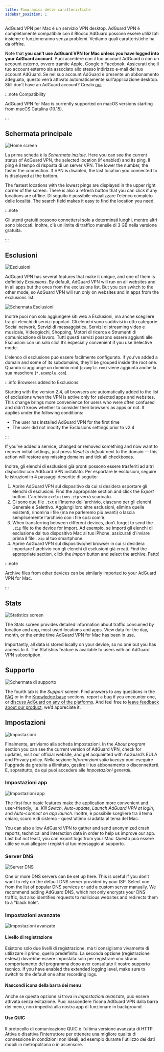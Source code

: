 ```yaml
---
title: Panoramica delle caratteristiche
sidebar_position: 1
---
```


AdGuard VPN per Mac è un servizio VPN desktop. AdGuard VPN è completamente compatibile con il Blocco AdGuard possono essere utilizzati insieme e funzioneranno senza problemi. Vediamo quali caratteristiche ha da offrire.

Note that **you can’t use AdGuard VPN for Mac unless you have logged into your AdGuard account**. Puoi accedere con il tuo account AdGuard o con un account esterno, ovvero tramite Apple, Google o Facebook. Assicurati che il tuo account esterno sia associato allo stesso indirizzo e-mail del tuo account AdGuard. Se nel suo account AdGuard è presente un abbonamento adeguato, questo verrà attivato automaticamente sull'applicazione desktop. Still don’t have an AdGuard account? Crealo [qui](https://auth.adguard.com/registration.html).

:::note Compatibility

AdGuard VPN for Mac is currently supported on macOS versions starting from macOS Catalina (10.15).

:::

## Schermata principale

![Home screen](https://cdn.adguardvpn.com/content/kb/vpn/mac/vpn_main_new_en.jpeg)

La prima scheda è la *Schermata iniziale*. Here you can see the current status of AdGuard VPN, the selected location (if enabled) and its ping. Il ping è il tempo di risposta di un server VPN. The lower the number, the faster the connection. If VPN is disabled, the last location you connected to is displayed at the bottom.

The fastest locations with the lowest pings are displayed in the upper right corner of the screen. There is also a refresh button that you can click if any locations are offline. Di seguito è possibile visualizzare l'elenco completo delle località. The search field makes it easy to find the location you need.

:::note

Gli utenti gratuiti possono connettersi solo a determinati luoghi, mentre altri sono bloccati. Inoltre, c'è un limite di traffico mensile di 3 GB nella versione gratuita.

:::

## Esclusioni

![Esclusioni](https://cdn.adguardvpn.com/content/kb/vpn/mac/exclusions_new_en.png)

AdGuard VPN has several features that make it unique, and one of them is definitely *Exclusions*. By default, AdGuard VPN will run on all websites and in all apps but the ones from the exclusions list. But you can switch to the other mode, so AdGuard VPN will run only on websites and in apps from the exclusions list.

![Schermata Esclusioni](https://cdn.adguardvpn.com/content/kb/vpn/mac/services_new_en.png)

Inoltre puoi non solo aggiungere siti web a Esclusioni, ma anche scegliere tra gli elenchi di servizi popolari. Gli elenchi sono suddivisi in otto categorie: Social network, Servizi di messaggistica, Servizi di streaming video e musicale, Videogiochi, Shopping, Motori di ricerca e Strumenti di comunicazione di lavoro. Tutti questi servizi possono essere aggiunti alle Esclusioni con un solo clic! It’s especially convenient if you use Selective mode.

L'elenco di esclusione può essere facilmente configurato. If you’ve added a domain and some of its subdomains, they’ll be grouped inside the root one. Quando si aggiunge un dominio root (`example.com`) viene aggiunta anche la sua maschera (`*.example.com`).

:::info Browsers added to Exclusions

Starting with the version 2.4, all browsers are automatically added to the list of exclusions when the VPN is active only for selected apps and websites. This change brings more convenience for users who were often confused and didn’t know whether to consider their browsers as apps or not. It applies under the following conditions:

- The user has installed AdGuard VPN for the first time
- The user did not modify the Exclusions settings prior to v2.4

:::

If you’ve added a service, changed or removed something and now want to recover initial settings, just press *Reset to default* next to the domain — this action will restore any missing domains and tick all checkboxes.

Inoltre, gli elenchi di esclusioni già pronti possono essere trasferiti ad altri dispositivi con AdGuard VPN installato. Per esportare le esclusioni, seguire le istruzioni in 4 passaggi descritte di seguito:

1. Aprire AdGuard VPN sul dispositivo da cui si desidera esportare gli elenchi di esclusioni. Find the appropriate section and click the *Export* button. L'archivio `exclusions.zip` verrà scaricato.
2. Ci sono due file `.txt` all'interno dell'archivio, ciascuno per gli elenchi Generale e Selettivo. Aggiungi loro altre esclusioni, elimina quelle esistenti, rinomina i file (ma ne parleremo più avanti) o lascia semplicemente l'archivio con i file così com'è.
3. When transferring between different devices, don’t forget to send the `.zip` file to the device for import. Ad esempio, se importi gli elenchi di esclusione dal tuo dispositivo Mac al tuo iPhone, assicurati d'inviare prima il file `.zip` al tuo smartphone.
4. Aprire AdGuard VPN sul dispositivo/nel browser in cui si desidera importare l'archivio con gli elenchi di esclusioni già creati. Find the appropriate section, click the *Import* button and select the archive. Fatto!

:::note

Archive files from other devices can be similarly imported to your AdGuard VPN for Mac.

:::

## Stats

![Statistics screen](https://cdn.adguardvpn.com/content/kb/vpn/mac/statistics_en.png)

The Stats screen provides detailed information about traffic consumed by location and app, most used locations and apps. View data for the day, month, or the entire time AdGuard VPN for Mac has been in use.

Importantly, all data is stored locally on your device, so no one but you has access to it. The Statistics feature is available to users with an AdGuard VPN subscription.

## Supporto

![Schermata di supporto](https://cdn.adguardvpn.com/content/kb/vpn/mac/support_new_en.png)

The fourth tab is the *Support* screen. Find answers to any questions in the [FAQ](https://adguard-vpn.com/welcome.html#faq) or in the [Knowledge base](/) sections, report a bug if you encounter one, or [discuss AdGuard on any of the platforms](https://adguard.com/discuss.html). And feel free to [leave feedback about our product](https://surveys.adguard.com/vpn_mac/form.html), we’d appreciate it.

## Impostazioni

![Impostazioni](https://cdn.adguardvpn.com/content/kb/vpn/mac/settings_new_en.png)

Finalmente, arriviamo alla scheda Impostazioni. In the *About program* section you can see the current version of AdGuard VPN, check for updates, visit our official website, and get acquainted with AdGuard’s EULA and Privacy policy. Nella sezione *Informazioni sulla licenza* puoi eseguire l'upgrade da gratuito a illimitato, gestire il tuo abbonamento o disconnetterti. E, soprattutto, da qui puoi accedere alle *Impostazioni generali*.

### Impostazioni app

![Impostazioni app](https://cdn.adguardvpn.com/content/kb/vpn/mac/general-settings_new_en.png)

The first four basic features make the application more convenient and user-friendly, i.e. *Kill Switch*, *Auto-update*, *Launch AdGuard VPN at login*, and *Auto-connect on app launch*. Inoltre, è possibile scegliere tra il tema chiaro, scuro e di sistema - quest'ultimo si adatta al tema del Mac.

You can also allow AdGuard VPN to gather and send anonymized crash reports, technical and interaction data in order to help us improve our app. Last but not least, you can export logs from your Mac. Questo può essere utile se vuoi allegare i registri al tuo messaggio al supporto.

### Server DNS

![Server DNS](https://cdn.adguardvpn.com/content/kb/vpn/mac/dns_new_en.png)

One or more DNS servers can be set up here. This is useful if you don’t want to rely on the default DNS server provided by your ISP. Select one from the list of popular DNS services or add a custom server manually. We recommend adding AdGuard DNS, which not only encrypts your DNS traffic, but also identifies requests to malicious websites and redirects them to a “black hole”.

### Impostazioni avanzate

![Impostazioni avanzate](https://cdn.adguardvpn.com/content/kb/vpn/mac/advanced-settings_new_en.png)

#### Livello di registrazione

Esistono solo due livelli di registrazione, ma ti consigliamo vivamente di utilizzare il primo, quello predefinito. La seconda opzione (registrazione estesa) dovrebbe essere impostata solo per registrare uno strano comportamento del programma dopo aver consultato il nostro supporto tecnico. If you have enabled the extended logging level, make sure to switch to the default one after recording logs.

#### Nascondi icona della barra dei menu

Anche se questa opzione si trova in *Impostazioni avanzate*, può essere attivata senza esitazione. Puoi nascondere l'icona AdGuard VPN dalla barra dei menu, non impedirà alla nostra app di funzionare in background.

#### Use QUIC

Il protocollo di comunicazione QUIC è l'ultima versione avanzata di HTTP. Attiva o disattiva l'interruttore per ottenere una migliore qualità di connessione in condizioni non ideali, ad esempio durante l'utilizzo dei dati mobili in metropolitana o in ascensore.
